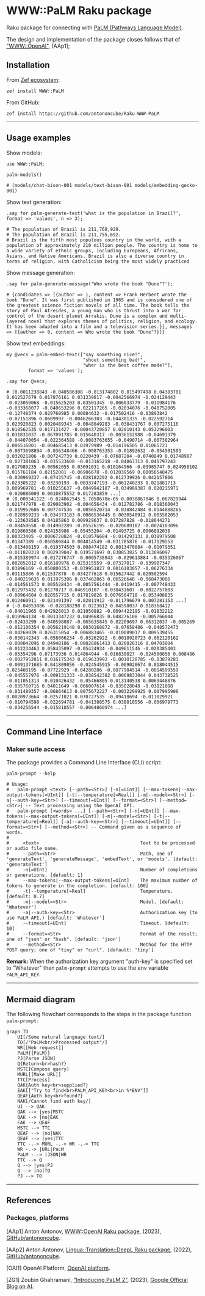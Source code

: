 # WWW::PaLM Raku package

Raku package for connecting with [PaLM (Pathways Language Model)](https://blog.google/technology/ai/google-palm-2-ai-large-language-model/).

The design and implementation of the package closes follows that of 
["WWW::OpenAI"](https://raku.land/zef:antononcube/WWW::OpenAI), [AAp1];

## Installation 

From [Zef ecosystem](https://raku.land):

```
zef install WWW::PaLM
```

From GitHub:

```
zef install https://github.com/antononcube/Raku-WWW-PaLM
```

-----

## Usage examples

Show models:

```perl6
use WWW::PaLM;

palm-models()
```
```
# (models/chat-bison-001 models/text-bison-001 models/embedding-gecko-001)
```

Show text generation:

```perl6
.say for palm-generate-text('what is the population in Brazil?', format => 'values', n => 3);
```
```
# The population of Brazil is 211,768,929.
# The population of Brazil is 211,755,692.
# Brazil is the fifth most populous country in the world, with a population of approximately 210 million people. The country is home to a wide variety of ethnic groups, including Europeans, Africans, Asians, and Native Americans. Brazil is also a diverse country in terms of religion, with Catholicism being the most widely practiced
```


Show message generation:

```perl6
.say for palm-generate-message('Who wrote the book "Dune"?');
```
```
# {candidates => [{author => 1, content => Frank Herbert wrote the book "Dune". It was first published in 1965 and is considered one of the greatest science fiction novels of all time. The book tells the story of Paul Atreides, a young man who is thrust into a war for control of the desert planet Arrakis. Dune is a complex and multi-layered novel that explores themes of politics, religion, and ecology. It has been adapted into a film and a television series.}], messages => [{author => 0, content => Who wrote the book "Dune"?}]}
```

Show text embeddings:

```perl6
my @vecs = palm-embed-text(["say something nice!",
                            "shout something bad!",
                            "wher is the best coffee made?"],
        format => 'values');

.say for @vecs;
```
```
# [0.0011238843 -0.040586308 -0.013174802 0.015497498 0.04383781 0.012527679 0.017876161 0.031339817 -0.0042566974 -0.024129443 -0.023050068 -0.015625203 0.03501345 -0.006033779 -0.011984176 -0.033368077 -0.040653296 0.022117265 -0.02034076 -0.040752005 -0.12748374 0.029760985 0.00084632 -0.017502416 -0.03893842 -0.07151896 0.0609997 -0.0046266303 -0.044301335 -0.022592714 0.023920823 0.0020489343 -0.0048049283 -0.038431767 0.007275116 0.018562535 0.017131427 -0.00043720857 0.02810143 0.053296003 0.031831037 -0.067091785 0.015640317 -0.0036152988 -0.04691379 -0.044070054 -0.022364588 -0.0083763655 -0.0490714 -0.007302964 0.006516001 -0.004685413 0.03979989 -0.014196505 0.01065721 -0.0073698894 -0.036348466 -0.008763353 -0.01892632 -0.054501593 0.032021806 -0.007242739 0.0220439 -0.07687204 -0.0740849 0.01748987 -0.027381063 -0.015533608 -0.013165218 -0.04867313 0.041797243 0.017989235 -0.00982055 0.03691631 0.010164966 -0.03985747 0.024958102 0.015761184 0.02152081 -0.06986678 -0.012039569 0.00056548475 -0.030969337 -0.07435745 -0.028182292 0.012739926 0.042157806 0.023305222 -0.03230193 -0.0033747193 -0.061240233 0.021881713 0.009969781 -0.010255637 -0.0049942187 -0.034989387 0.020215971 -0.020086009 0.0010875552 0.017283859 ...]
# [0.008541122 -0.024862545 5.7058678e-05 0.0038867046 0.067829944 0.021747978 -0.029083902 -0.004656434 -0.012782786 -0.018360043 -0.019952606 0.007747536 -0.0056520714 -0.038842484 0.0144888265 -0.028959233 -0.034373183 0.0086536445 0.0030540912 0.005582053 -0.123638585 0.04185863 0.009929637 0.017287828 -0.018644271 -0.08450658 -0.014902289 -0.05526195 -0.020689102 -0.0024103096 0.019860586 0.024158986 -0.05455204 -0.01493725 0.0006892038 0.00323405 -0.0006728824 -0.010576684 -0.014293131 0.038979508 0.01347389 -0.050580844 0.004814549 -0.031785876 -0.017129553 -0.013408159 -0.019374503 0.008474182 0.0013470884 -0.01079351 -0.011820318 0.002939847 0.019571697 0.030853825 0.013096097 -0.015389974 -0.017276747 -0.0005738943 -0.029613884 -0.035326067 0.002852012 0.016189976 0.025315559 -0.07327017 -0.039907347 0.03896169 -0.050800353 -0.039951827 0.0016103057 -0.06276334 0.03115886 0.011537878 -0.034277618 0.015627442 0.020582594 -0.040219635 0.011975396 0.037462063 0.06526648 -0.068473086 -0.014561573 0.005528434 -0.0057561444 -0.0419415 -0.007748433 0.012975432 0.01270717 0.046910107 -0.038431607 -0.0022757803 -0.08964604 0.020557715 0.017819826 0.0076504718 -0.053408835 0.012460911 -0.021491397 -0.02011912 -0.011796679 0.007281153 ...]
# [-0.04053886 -0.028188298 0.0223612 0.04598037 0.018368412 -0.04011965 0.042926013 0.021050882 -0.0094422195 -0.01832212 0.019964134 -0.0013347232 0.04966835 0.048276108 -0.005766044 -0.02433299 -0.040598087 -0.065635845 0.02209697 0.06312037 -0.085269 -0.012106354 0.0056219148 0.0030168872 -0.07658486 -0.048572473 -0.04269039 0.026315054 -0.006883465 -0.010089017 0.009539455 -0.030142343 -0.058066234 -0.03262922 -0.0018920723 0.062120162 -0.008042096 0.04948106 -0.00028861413 0.026026316 0.04703804 -0.012234463 0.058435097 -0.05434934 -0.049611546 -0.020385403 -0.05354296 0.07173936 0.014864944 -0.016838027 -0.024500856 0.008486 -0.0027952811 0.016175343 0.019633992 -0.0010128785 -0.03879283 -0.0091371685 0.041809056 -0.024545915 -0.009020674 0.018044515 0.025408195 -0.07722929 -0.04280286 -0.0077904514 -0.0014599559 -0.045557976 -0.009131333 -0.038542382 0.0069833044 0.043738525 -0.011051313 -0.010426432 -0.05466805 0.013140538 0.0069446876 -0.035760716 0.04011649 -0.066007614 -0.035028048 -0.03821088 -0.031489357 -0.06864613 0.0075672227 -0.0032299925 0.007995906 0.0020973664 -0.02571021 0.070727535 -0.09410694 -0.011029921 -0.010794598 -0.022694781 -0.041388575 0.038010556 -0.006979773 -0.034256544 -0.015818557 -0.0064860974 ...]
```



-------

## Command Line Interface

### Maker suite access

The package provides a Command Line Interface (CLI) script:

```shell
palm-prompt --help
```
```
# Usage:
#   palm-prompt <text> [--path=<Str>] [-n[=UInt]] [--max-tokens|--max-output-tokens[=UInt]] [-t|--temperature[=Real]] [-m|--model=<Str>] [-a|--auth-key=<Str>] [--timeout[=UInt]] [--format=<Str>] [--method=<Str>] -- Text processing using the OpenAI API.
#   palm-prompt [<words> ...] [--path=<Str>] [-n[=UInt]] [--max-tokens|--max-output-tokens[=UInt]] [-m|--model=<Str>] [-t|--temperature[=Real]] [-a|--auth-key=<Str>] [--timeout[=UInt]] [--format=<Str>] [--method=<Str>] -- Command given as a sequence of words.
#   
#     <text>                                     Text to be processed or audio file name.
#     --path=<Str>                               Path, one of 'generateText', 'generateMessage', 'embedText', or 'models'. [default: 'generateText']
#     -n[=UInt]                                  Number of completions or generations. [default: 1]
#     --max-tokens|--max-output-tokens[=UInt]    The maximum number of tokens to generate in the completion. [default: 100]
#     -t|--temperature[=Real]                    Temperature. [default: 0.7]
#     -m|--model=<Str>                           Model. [default: 'Whatever']
#     -a|--auth-key=<Str>                        Authorization key (to use PaLM API.) [default: 'Whatever']
#     --timeout[=UInt]                           Timeout. [default: 10]
#     --format=<Str>                             Format of the result; one of "json" or "hash". [default: 'json']
#     --method=<Str>                             Method for the HTTP POST query; one of "tiny" or "curl". [default: 'tiny']
```

**Remark:** When the authorization key argument "auth-key" is specified set to "Whatever"
then `palm-prompt` attempts to use the env variable `PALM_API_KEY`.


--------

## Mermaid diagram

The following flowchart corresponds to the steps in the package function `palm-prompt`:

```mermaid
graph TD
	UI[/Some natural language text/]
	TO[/"PaLM<br/>Processed output"/]
	WR[[Web request]]
	PaLM{{PaLM}}
	PJ[Parse JSON]
	Q{Return<br>hash?}
	MSTC[Compose query]
	MURL[[Make URL]]
	TTC[Process]
	QAK{Auth key<br>supplied?}
	EAK[["Try to find<br>PALM_API_KEY<br>in %*ENV"]]
	QEAF{Auth key<br>found?}
	NAK[/Cannot find auth key/]
	UI --> QAK
	QAK --> |yes|MSTC
	QAK --> |no|EAK
	EAK --> QEAF
	MSTC --> TTC
	QEAF --> |no|NAK
	QEAF --> |yes|TTC
	TTC -.-> MURL -.-> WR -.-> TTC
	WR -.-> |URL|PaLM 
	PaLM -.-> |JSON|WR
	TTC --> Q 
	Q --> |yes|PJ
	Q --> |no|TO
	PJ --> TO
```

------

## References

### Packages, platforms

[AAp1] Anton Antonov,
[WWW::OpenAI Raku package](https://github.com/antononcube/Raku-WWW-OpenAI),
(2023),
[GitHub/antononcube](https://github.com/antononcube).

[AAp2] Anton Antonov,
[Lingua::Translation::DeepL Raku package](https://github.com/antononcube/Raku-Lingua-Translation-DeepL),
(2022),
[GitHub/antononcube](https://github.com/antononcube).

[OAI1] OpenAI Platform, [OpenAI platform](https://platform.openai.com/).

[ZG1] Zoubin Ghahramani,
["Introducing PaLM 2"](https://blog.google/technology/ai/google-palm-2-ai-large-language-model/),
(2023),
[Google Official Blog on AI](https://blog.google/technology/ai/).